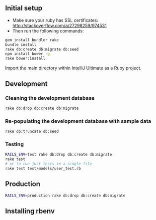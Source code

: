 ## Initial setup

* Make sure your ruby has SSL certificates: http://stackoverflow.com/a/27298259/974531
* Then run the following commands:

```bash
gem install bundler rake
bundle install
rake db:create db:migrate db:seed
npm install bower -g
rake bower:install
```

Import the main directory within IntelliJ Ultimate as a Ruby project.

## Development

### Cleaning the development database

```bash
rake db:drop db:create db:migrate
```

### Re-populating the development database with sample data

```bash
rake db:truncate db:seed
```

### Testing

```bash
RAILS_ENV=test rake db:drop db:create db:migrate
rake test
# or to run just tests in a single file
rake test test/models/user_test.rb
```

## Production

```bash
RAILS_ENV=production rake db:drop db:create db:migrate
```

## Installing rbenv


